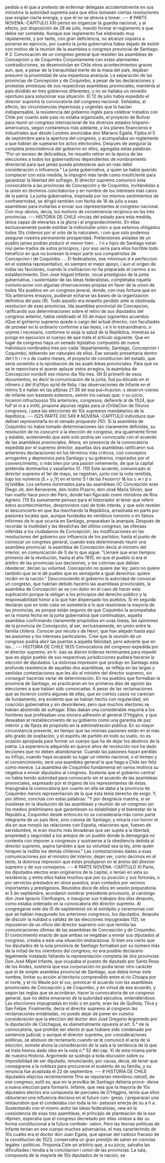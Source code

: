 pedido a él que a pretexto de enfermar delegase accidentalmente en sus ministros la autoridad suprema para que ellos tomasen ciertas resoluciones que exigían cierta energía, y que él no se atrevía a tomar. --- # PARTE NOVENA.-CAPÍTULO XXI pensó en organizar la guardia nacional, y al efecto, por disposición de 28 de julio, mandó formar el reglamento a que debía ser sometida. Aunque ese reglamento fue elaborado muy rápidamente, y por tanto, con gran deficiencia, no alcanzó siquiera a ponerse en ejercicio, por cuanto la junta gubernativa había dejado de existir con motivo de la reunión de la asamblea o congreso provincial de Santiago. # 3. Convocación de un congreso general que resisten las asambleas de Concepción y de Coquimbo Conjuntamente con estas alarmantes contradicciones, se desenvolvían en Chile otros acontecimientos graves aun, que, a pesar de la tranquilidad inerte de la masa del país, dejaban presumir la proximidad de una espantosa anarquía. La separación de las provincias de Concepción y de Coquimbo, a pesar de las declaraciones y protestas amistosas de sus respectivas asambleas provinciales, mantenía al país dividido en tres gobiernos diferentes, y no se hallaba un remedio oportuno para solucionar esa situación. El 12 de julio había expedido el director supremo la convocatoria del congreso nacional. Señalaba, al efecto, las circunstancias imperiosas y urgentes que lo hacían indispensable, la resistencia del gobierno inglés para celebrar tratados con Chile por cuanto este país no estaba organizado, el proyecto de Bolívar para reunir un congreso internacional de los diversos estados hispano-americanos, según contaremos más adelante, y los planes financieros e industriales que desde Londres anunciaba don Mariano Egaña. Fijaba el 5 de septiembre para la apertura del congreso, y acompañaba un reglamento a que habían de sujetarse los actos electorales. Después de asegurar la completa prescindencia del gobierno en ellos, agregaba estas palabras: "Por un exceso de delicadeza, he resuelto retirar en la época de las elecciones a todos los gobernadores dependientes de nombramiento directorial para que jamás pueda protestarse aun en más débil consideración o influencia." La junta gubernativa, a quien se había querido complacer con esta medida, la impugnó más tarde como insuficiente para garantizar la libertad del sufragio. El director supremo comunicó esta convocatoria a las provincias de Concepción y de Coquimbo, invitándolas a la unión en términos conciliatorios y en nombre de los intereses más caros de la patria. La junta gubernativa, inspirada por los mismos sentimientos de confraternidad, se dirigió también con fecha de 16 de julio a esas asambleas para invitarlas a enviar sus representantes al congreso nacional. Con muy obvios, decía, los motivos de conveniencia recíproca en las tres provincias. --- HISTORIA DE CHILE vincias del estado para esta medida, dnica capaz de elevarlas a la gloria i al engrandecimiento. En ellas esclusivamente puede estribar la indisoluble union a que estamos ohligados todos 10s chilenos por el voto de la naturalem, i con que solo podemos asegurar nuestra permanente prosperidad. Pretensiones aisladas de un pueblo janias podrán pnducir el menor hien. .. I n s hijos de Santiago estan niui pene-trados de estos principios, i por eso seria para ellos horrible todo heneficio en que no tuviesen la mejor parte sus compatriotas de Concepcion i de Coquinibo . .. El federalisnio, ese mliximuni d e perfeccion en el sistenia representativo, es siempre el mejor apoyo, i aun el origen de todas las facciones, cuando la civilizacion no ha preparado el camino a su estalAecimiento. Don Jose hiiguel Infante, vocal prestigioso de la junta guhernativa, i sustentador de las ideas federalistas, completaba nquella coniunicacion con algunas ohservaciones propias en favor de la union de todos 10s pueblos en un congreso jeneral, donde, con mas fortuna que en 10s anteriores ensayos, pudieran echarse las bases de la organizacion definitiva del pais (9). Todo aquello era empefio perdido ante la obstinada resolucion de esas provincias. Ida asaniblea provincial de Concepcion, ratificando sus determinaciones sobre el retiro de sus diputados del congreso anterior, habia celebrado el 33 de mayo siguientes acuerdos: iiQue el gohierno supremo quede a cargo del actual director, con facultades de proveer en lo ordinario conforme a las leyes, i e n lo estraordinario, o urjente i necesario, conforme lo esija la salud de la Repliblica, mientras se ponga en ejecucion el cuerpo de que trata el articulo siguiente. Que en lugar de congreso haya un senado lejislativo compuesto de nueve individuos nonibrados tres por cada 'departamento, Santiago, Concepcion i Coquimbo, debiendo ser naturales de ellos. Ese senado presentaria dentro del t h i i n o de cuatro meses, el proyecto de constitucion del estado, que seria sonietido a la nprobacion de las asatii-bleas provinciales. Para que no se le reprochara el querer aplazar estos arreglos, la asamblea de Concepcion nonibr6 ese mismo dia 10s tres. (9) El primer0 de esos docunientos, es decir la comunicacion de la junta, fud pu-blicado en el nilmero z del A'q?dyo ojcid de 6sta; i las observaciones de Infante en el nilmro S e hallan en las p6jinas 21 36 de esa pul~licacion. s observn-ciones de Infante son bastante estensns, seiinln Ins caiisas que; n su juicio, hicieron infructuosos 10s anteriores, congresos; defienrle al de 1S24, que fuP el m a s iniltil, propone alpunas reglas para ia rOrlilaCion de fiituros congresos, i para las elecciones de 10s supremos mandatarios de la Ilepitblica. --- IS25 PARTE XXI 549 # NOVENA.-CAPÍTULO individuos que debían representarla en el senado propuesto (10). Si la asamblea de Coquimbo no había tomado determinaciones tan claramente definidas, su resolución de no concurrir a la elección de congreso, era igualmente firme y estable, sosteniendo que este solo podría ser convocado con el acuerdo de las asambleas provinciales. Ahora, en presencia de la convocatoria expedida por el supremo director, aquellas dos asambleas ratificaron sus anteriores declaraciones en los términos más críticos, con conceptos arrogantes y depresivos para Santiago y su gobierno, inspirados por el convencimiento, o más bien por una pasión vehemente, de que la capital pretendía dominarlos y vasallarlos (I). (10) Este acuerdo, comunicado al director supremo el 1er de mayo, se registran, junto con la nota remitida, bajo los números jS.+ y jYj en el tomo S I de las Fesiorrcr I&#x26; los c w r p s lq‘isldi&#x26;w. Los señores nominados para las asambleas (IC Concepción eran Diego Jd, don Benavente, don Isidro Pizarro, don José María Silvón, que han vuelto hace poco del Perú, donde han figurado como ministros de Rira Agriero. (11) Es sumamente penoso para el historiador el tener que referir estos acontecimientos, desprovistos casi de todo interés, y que solo revelan el desconcierto en que iba marchando la República, arrastrada en parte por pasiones locales que, aunque fundadas en verídicos rumores o en falsos informes de lo que ocurría en Santiago, preparaban la anarquía. Después de recordar la inutilidad y las desdichas del último congreso, las ofensas inferidas a los ciudadanos de Concepción, las modificaciones en las resoluciones del gobierno por influencia de los partidos; hasta el punto de convocar un congreso general, cuando esta determinando reunir una asamblea provincial, la asamblea de Concepción decía al ministro del interior, en comunicación de S de lo que sigue: “Llenaré que eran tiempos primeros de la revolución, hasta el año 1810, en que el pueblo sí era el árbitro de las provincias sus decisiones, y las colonias que debían obedecer, decían su voluntad. Concepción no quiere dar ley: pero no quiere también que se le dé pueblo que es semejante a igual derechos: quiere recibir en la nación.” Desconociendo el gobierno la autoridad de convocar un congreso, que habrían debido hacerlo las asambleas provinciales, la asamblea de Concepción se ve con dolor en el caso de hacer esta suplicación porque la obligan a los principios del derecho público y la responsabilidad honor a la que han dispensado los pueblos. Si en seguida declaran que en todo caso se sometería a lo que resolviese la mayoría de las provincias, es porque están seguros de que Coquimbo la acompañaba en la misma fecha en la junta gubernativa que continuaban, aquella asamblea confirmando claramente propósitos en unas líneas, las opiniones de la provincia de Concepción, al ser, exclusivamente, en unión entre la familia chilena. Conocer por recula s de Henri, que han alejado hasta aquí las pasiones y los intereses particulares. Cree que la reunión de un congreso podría abrir las puertas a aquella felicidad; pero advierte que en las... --- HISTORIA DE CHILE 1825 Convocatoria del congreso expedida por el director supremo, en h- bas se dieron órdenes terminantes para impedir que en algún pueblo de sus respectivas jurisdicciones pudiera hacerse la elección de diputados. La dolorosa impresión que produjo en Santiago esta profunda resistencia de aquellas dos asambleas, se refleja en las largas y sentidas contestaciones que les dio el ministro del director supremo, sin conseguir hacerlas variar de determinación. En los pueblos que formaban la provincia de Santiago, se practicaron en los primeros días de agosto las elecciones a que habían sido convocadas. A pesar de las reclamaciones que se hicieron contra algunas de ellas, que en ciertos casos no carecían de fundamento, era evidente que se habían hecho con regularidad, sin coacción gubernativa y sin desórdenes, pero que muchos electores se habían abstenido de sufragar. Ellas daban una considerable mayoría a los hombres que profesaban una sincera adhesión al general O’Higgins, y que deseaban el restablecimiento de su gobierno como una garantía de paz interior y de fijeza de propósito en la administración pública. En su mayor circunstancia presente, en tiempo que las mismas pasiones están en el más alto grado de exaltación, y el espíritu de partido en todo su vuelo, no es ocasión apropiada para formar un cuerpo que ha de dejar los destinos de la patria. La experiencia adquirida en quince años de revolución nos ha dado lecciones que no deben abandonarse. Cuando las pasiones hayan perdido su influjo, cuando haya ocupado su lugar un interés nacional, o el tiempo y el convencimiento, será una asamblea general la que haga a Chile tan feliz como merece. La asamblea de Coquimbo fundamenta en varios motivos su negativa a enviar diputados al congreso. Sostenía que el gobierno central no había tenido autoridad para convocarlo sin el acuerdo de las asambleas provinciales, expresado por el órgano de los representantes de éstas. Impugnaba la convocatoria por cuanto en ella se daba a la provincia de Coquimbo menos representación de la que ésta tenía derecho de exigir. Y, por último, concluía con estas palabras: "Y por desgracia nuestra, si se insistiese en la disolución de las asambleas y reunión de un congreso sin los medios preliminares que garantiesen su estabilidad y el bienestar de la República, Coquimbo desde entonces no se consideraría más como parte integrante de un país libre, sino colonia de Santiago; y miraría con horror el día en que rompió las relaciones con España, relaciones que, fuesen de servidumbre, le eran mucho más llevaderas que ser sujeta a la libertad, propiedad y seguridad a los antojos de un pueblo donde la demagogia no contenta con imponer a congresos y sustraerse a la obediencia debida al director supremo, aspira también a que su voluntad sea la ley, ante quien hinquen la rodilla los demás chilenos." Las contestaciones dadas a esas comunicaciones por el ministro del interior, dejan ver, como decimos en el texto, la dolorosa impresión que éstas produjeron en el ánimo del director supremo y de sus consejeros. --- # PARTE NOVENA.-CAPÍTULO XI Parte, los diputados electos eran originarios de la capital, o tenían en esta su residencia; y entre ellos había muchos que por su posición y sus fortunas, o por servicios prestados en otros puestos, eran contados por vecinos importantes y prestigiosos. Reunidos doce de ellos en sesión preparatoria el 3 de septiembre, acordaron nombrar presidente provisorio, al canónigo don José Ignacio Cienfuegos, e inaugurar sus trabajos dos días después, como estaba ordenado en la convocatoria del director supremo. Al congregarse este día (5 de septiembre) sin el estrépito y ceremonias con que se habían inaugurado los anteriores congresos, los diputados, después de discutir la nulidad o validez de las elecciones impugnadas (12), se impusieron de un oficio del director supremo con que remitía las comunicaciones últimas de las asambleas de Concepción y de Coquimbo. El conocimiento exacto de que ambas se negaban a enviar sus diputados al congreso, creaba a este una situación embarazosa. Si bien era cierto que los diputados de la sola provincia de Santiago formaban por su número más de la mitad de los miembros del congreso, no era posible declararlo legalmente instalado faltando la representación completa de dos provincias. Don José Mipel Infante, que ocupaba el puesto de diputado por Santa Rosa de los Andes, sostenía que esa corporación no podía tener otro carácter que el de simple asamblea provincial de Santiago, que debía tomar este nombre, limitar su acción al territorio comprendido entre el río Choapa por el norte, y el río Maule por el sur, provocar el acuerdo con las asambleas provinciales de Concepción y de Coquimbo, y en virtud de ese acuerdo, y según las reglas que se acordaran, hacer la convocatoria de un congreso general, que no debía emanarse de la autoridad ejecutiva, entendiéndose. Las elecciones impugnadas en todo o en parte, eran las de Quillota, Tilca y San Felipe. Finalmente, decía el director supremo al congreso las reclamaciones entabladas, no puedo dejar de poner en vuestra consideración que la elección del doctor don José Gregorio Argomedo por la diputación de Colchagua, es diametralmente opuesta al art. 5.° de la convocatoria, que prohíbe ser electo el que hubiere sido condenado por sentencia judicial; y aunque el director supremo, por consideraciones políticas, se abstuvo de reclamarlo cuando se le comunicó el acta de la elección, somete ahora la consideración de la sala a la sentencia de la que se trata hemos dado idea en la nota n.° 52 del cap. XI de esta misma parte de nuestra Historia. Argomedo se sustrajo a toda discusión sobre su imposibilidad de ser diputado, renunciando, por causa, decía, de tener que consagrarse a la nobleza para procurarse el sustento de su familia, y su renuncia fue aceptada el 22 de septiembre. --- # HISTORIA DE CHILE diputados elejiclos recienteniente 11no se reputarian mienibros natosll, de ese congreso, est0 es, que en la provi&#x26;ia de Santiago deheria proce- derse a nueva eleccion para formarlo. Infante, que veia que la mayoria de 10s diputados electos era compuesta de parciales de O’Higgins, teniia que ellos obtuvieran una influencia decisiva en el futuro con- greso, i prepararan una restauration que el condeiiaba con toda la im- petuosn enerjia de su a h a . Sustentando con el mismo ardor las ideas federalistas, veia en la coesistencia de esas tres asamhleas, el principio de planteacion de la ese r6jimen, esperaha que el congreso decretado por ellas viniese a dar su forma constitucional a la futura confede- ration. Pero las teorias politicas de Infante tenian en ese cuerpo muchos adversarios, el mas caracterimdo de 10s cuales era el doctor don Juan Egaiia, que apesar del ruidoso fracaso de la constitucion de 1523, conservaha un gran prestijio de saher en ciencias legales i politicas. Proponia Cste un arbitrio que, a su juicio, salvaha las dificultades i tendia a la conciliacion i union de las provincias. La sala, compuesta de la mayorla de 10s diputados de la nacion, se